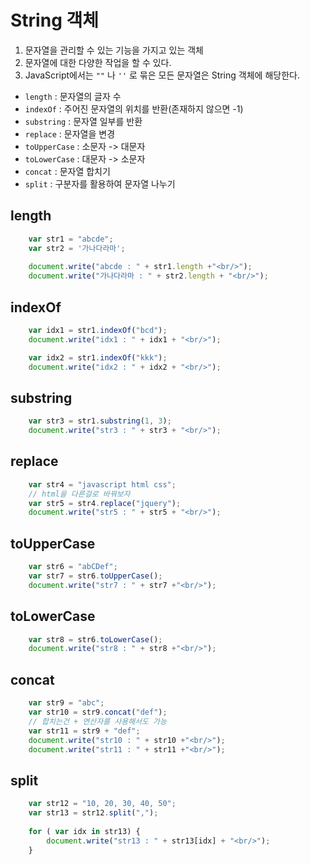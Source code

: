 # String 객체

1. 문자열을 관리할 수 있는 기능을 가지고 있는 객체
2. 문자열에 대한 다양한 작업을 할 수 있다.
3. JavaScript에서는 `""` 나 `''` 로 묶은 모든 문자열은 String 객체에 해당한다.

- `length` : 문자열의 글자 수
- `indexOf` : 주어진 문자열의 위치를 반환(존재하지 않으면 -1)
- `substring` : 문자열 일부를 반환
- `replace` : 문자열을 변경
- `toUpperCase` : 소문자 -> 대문자
- `toLowerCase` : 대문자 -> 소문자
- `concat` : 문자열 합치기
- `split` : 구분자를 활용하여 문자열 나누기

## length

```javascript
	var str1 = "abcde";
	var str2 = '가나다라마';
		
	document.write("abcde : " + str1.length +"<br/>");
	document.write("가나다라마 : " + str2.length + "<br/>");
```

## indexOf

```javascript
	var idx1 = str1.indexOf("bcd");
	document.write("idx1 : " + idx1 + "<br/>");

    var idx2 = str1.indexOf("kkk");
	document.write("idx2 : " + idx2 + "<br/>");
```

## substring

```javascript
	var str3 = str1.substring(1, 3);
	document.write("str3 : " + str3 + "<br/>");
```
## replace

```javascript
	var str4 = "javascript html css";
	// html을 다른걸로 바꿔보자
	var str5 = str4.replace("jquery");
	document.write("str5 : " + str5 + "<br/>");
```

## toUpperCase

```javascript
	var str6 = "abCDef";
	var str7 = str6.toUpperCase();
	document.write("str7 : " + str7 +"<br/>");
```

## toLowerCase

```javascript
	var str8 = str6.toLowerCase();
	document.write("str8 : " + str8 +"<br/>");
```

## concat


```javascript
	var str9 = "abc";
	var str10 = str9.concat("def");
	// 합치는건 + 연산자를 사용해서도 가능
	var str11 = str9 + "def";
	document.write("str10 : " + str10 +"<br/>");
	document.write("str11 : " + str11 +"<br/>");
```

## split

```javascript
	var str12 = "10, 20, 30, 40, 50";
	var str13 = str12.split(",");
	
	for ( var idx in str13) {
		document.write("str13 : " + str13[idx] + "<br/>");
	}
```